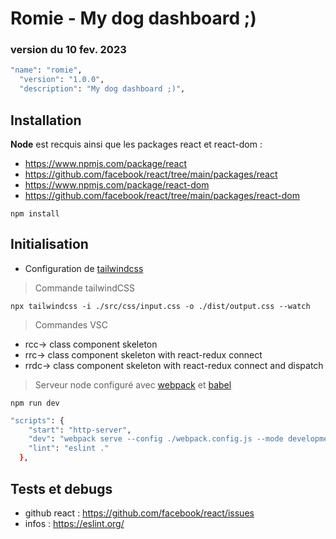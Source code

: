 
# Romie - My dog dashboard ;)
### version du 10 fev. 2023 
```sh
"name": "romie",
  "version": "1.0.0",
  "description": "My dog dashboard ;)",
  ```
## Installation

 **Node** est recquis ainsi que les packages react et react-dom :
 - https://www.npmjs.com/package/react
 - https://github.com/facebook/react/tree/main/packages/react
 - https://www.npmjs.com/package/react-dom
 - https://github.com/facebook/react/tree/main/packages/react-dom

`npm install`

## Initialisation 
- Configuration de [tailwindcss](https://tailwindcss.com/docs/content-configuration)

> Commande tailwindCSS

`npx tailwindcss -i ./src/css/input.css -o ./dist/output.css --watch`

> Commandes VSC
* rcc→ 	class component skeleton
* rrc→ 	class component skeleton with react-redux connect
* rrdc→ 	class component skeleton with react-redux connect and dispatch
> Serveur node configuré avec [webpack](https://www.gekkode.com/developpement/tutoriel-webpack-5-pour-les-debutants/) et [babel](https://www.gekkode.com/developpement/tutoriel-webpack-5-comment-configurer-babel/)

`npm run dev`
```sh
"scripts": {
    "start": "http-server",
    "dev": "webpack serve --config ./webpack.config.js --mode development",
    "lint": "eslint ."
  },
```
## Tests et debugs
* github react  : https://github.com/facebook/react/issues
* infos : https://eslint.org/

